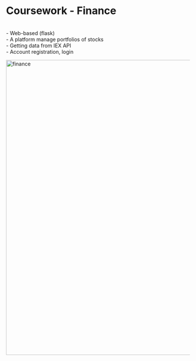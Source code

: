 # Coursework - Finance

<br>- Web-based (flask) 
<br>- A platform manage portfolios of stocks
<br>- Getting data from IEX API
<br>- Account registration, login


<img width="808" alt="finance" src="https://user-images.githubusercontent.com/70442354/203381028-2c0e9582-2d10-4c7d-b1eb-f072a2ad54bc.png">
